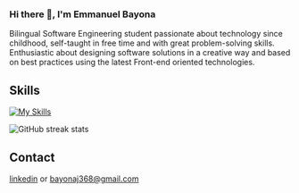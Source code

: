 ### Hi there 👋, I'm Emmanuel Bayona
Bilingual Software Engineering student passionate about technology since childhood, self-taught in free time and with great problem-solving skills. Enthusiastic about designing software solutions in a creative way and based on best practices using the latest Front-end oriented technologies.

## Skills
[![My Skills](https://skillicons.dev/icons?i=html,css,tailwind,js,ts,react,nextjs,redux,&theme=light)](https://skillicons.dev)

![GitHub streak stats](https://streak-stats.demolab.com/?user=EmmanuelBayona)  

## Contact
[linkedin](https://www.linkedin.com/in/emmanuel-bayona-b3a490212/)
or bayonaj368@gmail.com
